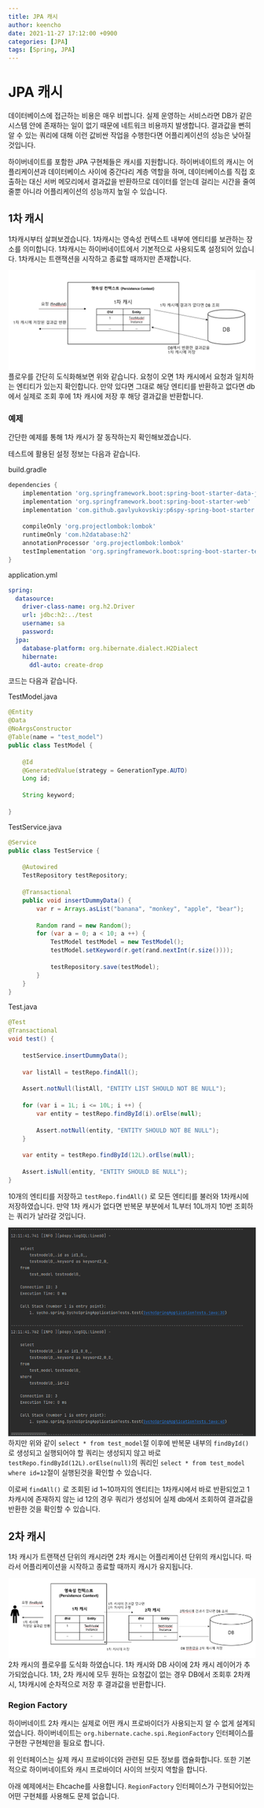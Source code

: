 ```yaml
---
title: JPA 캐시
author: keencho
date: 2021-11-27 17:12:00 +0900
categories: [JPA]
tags: [Spring, JPA]
---
```


# **JPA 캐시**
데이터베이스에 접근하는 비용은 매우 비쌉니다. 실제 운영하는 서비스라면 DB가 같은 시스템 안에 존재하는 일이 없기 때문에 네트워크 비용까지 발생합니다. 결과값을 뻔히 알 수 있는 쿼리에 대해 이런 값비싼 작업을 수행한다면 어플리케이션의 성능은 낮아질 것입니다.

하이버네이트를 포함한 JPA 구현체들은 캐시를 지원합니다. 하이버네이트의 캐시는 어플리케이션과 데이터베이스 사이에 중간다리 계층 역할을 하며, 데이터베이스를 직접 호출하는 대신 서버 메모리에서 결과값을 반환하므로 데이터를 얻는데 걸리는 시간을 줄여줄뿐 아니라 어플리케이션의 성능까지 높일 수 있습니다.

## **1차 캐시**
1차캐시부터 살펴보겠습니다. 1차캐시는 영속성 컨텍스트 내부에 엔티티를 보관하는 장소를 의미합니다. 1차캐시는 하이버네이트에서 기본적으로 사용되도록 설정되어 있습니다. 1차캐시는 트랜잭션을 시작하고 종료할 때까지만 존재합니다.

![first-level-cache](/assets/img/custom/spring/jpa/cache/first-level-cache.png)
플로우를 간단히 도식화해보면 위와 같습니다. 요청이 오면 1차 캐시에서 요청과 일치하는 엔티티가 있는지 확인합니다. 만약 있다면 그대로 해당 엔티티를 반환하고 없다면 db에서 실제로 조회 후에 1차 캐시에 저장 후 해당 결과값을 반환합니다.

### **예제**
간단한 예제를 통해 1차 캐시가 잘 동작하는지 확인해보겠습니다.

테스트에 활용된 설정 정보는 다음과 같습니다.

build.gradle
```gradle
dependencies {
    implementation 'org.springframework.boot:spring-boot-starter-data-jpa'
    implementation 'org.springframework.boot:spring-boot-starter-web'
    implementation 'com.github.gavlyukovskiy:p6spy-spring-boot-starter:1.7.1'

    compileOnly 'org.projectlombok:lombok'
    runtimeOnly 'com.h2database:h2'
    annotationProcessor 'org.projectlombok:lombok'
    testImplementation 'org.springframework.boot:spring-boot-starter-test'
}
```

application.yml
```yml
spring:
  datasource:
    driver-class-name: org.h2.Driver
    url: jdbc:h2:../test
    username: sa
    password:
  jpa:
    database-platform: org.hibernate.dialect.H2Dialect
    hibernate:
      ddl-auto: create-drop
```

코드는 다음과 같습니다.

TestModel.java
```java
@Entity
@Data
@NoArgsConstructor
@Table(name = "test_model")
public class TestModel {

    @Id
    @GeneratedValue(strategy = GenerationType.AUTO)
    Long id;

    String keyword;

}
```

TestService.java
```java
@Service
public class TestService {

    @Autowired
    TestRepository testRepository;

    @Transactional
    public void insertDummyData() {
        var r = Arrays.asList("banana", "monkey", "apple", "bear");

        Random rand = new Random();
        for (var a = 0; a < 10; a ++) {
            TestModel testModel = new TestModel();
            testModel.setKeyword(r.get(rand.nextInt(r.size())));

            testRepository.save(testModel);
        }
    }
}
```

Test.java
```java
@Test
@Transactional
void test() {

    testService.insertDummyData();

    var listAll = testRepo.findAll();

    Assert.notNull(listAll, "ENTITY LIST SHOULD NOT BE NULL");

    for (var i = 1L; i <= 10L; i ++) {
        var entity = testRepo.findById(i).orElse(null);

        Assert.notNull(entity, "ENTITY SHOULD NOT BE NULL");
    }

    var entity = testRepo.findById(12L).orElse(null);

    Assert.isNull(entity, "ENTITY SHOULD BE NULL");
}
```

10개의 엔티티를 저장하고 `testRepo.findAll()` 로 모든 엔티티를 불러와 1차캐시에 저장하였습니다. 만약 1차 캐시가 없다면 반복문 부분에서 1L부터 10L까지 10번 조회하는 쿼리가 날라갈 것입니다.

![first-level-cache-ex](/assets/img/custom/spring/jpa/cache/first-level-cache-ex.png)
하지만 위와 같이 `select * from test_model`절 이후에 반복문 내부의 `findById()` 로 생성되고 실행되어야 할 쿼리는 생성되지 않고 바로 `testRepo.findById(12L).orElse(null)`의 쿼리인 `select * from test_model where id=12`절이 실행된것을 확인할 수 있습니다.

이로써 `findAll()` 로 조회된 id 1~10까지의 엔티티는 1차캐시에서 바로 반환되었고 1차캐시에 존재하지 않는 id 12의 경우 쿼리가 생성되어 실제 db에서 조회하여 결과값을 반환한 것을 확인할 수 있습니다.

## **2차 캐시**  
1차 캐시가 트랜잭션 단위의 캐시라면 2차 캐시는 어플리케이션 단위의 캐시입니다. 따라서 어플리케이션을 시작하고 종료할 때까지 캐시가 유지됩니다.  

![second-level-cache](/assets/img/custom/spring/jpa/cache/second-level-cache.png)  
2차 캐시의 플로우를 도식화 하였습니다. 1차 캐시와 DB 사이에 2차 캐시 레이어가 추가되었습니다. 1차, 2차 캐시에 모두 원하는 요청값이 없는 경우 DB에서 조회후 2차캐시, 1차캐시에 순차적으로 저장 후 결과값을 반환합니다.  

### **Region Factory**  
하이버네이트 2차 캐시는 실제로 어떤 캐시 프로바이더가 사용되는지 알 수 없게 설계되었습니다. 하이버네이트는 `org.hibernate.cache.spi.RegionFactory` 인터페이스를 구현한 구현체만을 필요로 합니다.  

위 인터페이스는 실제 캐시 프로바이더와 관련된 모든 정보를 캡슐화합니다. 또한 기본적으로 하이버네이트와 캐시 프로바이더 사이의 브릿지 역할을 합니다.  

아래 예제에서는 Ehcache를 사용합니다. `RegionFactory` 인터페이스가 구현되어있는 어떤 구현체를 사용해도 문제 없습니다.




